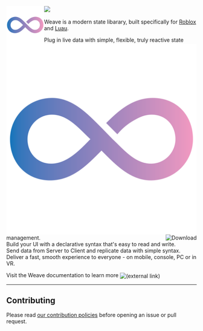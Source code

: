 <img align="left" src="./gh-assets/logo.svg" height="100px" width="100px" alt="Fusion"><a href="https://andrewtdiz.github.io/Weave/"><img align="right" src="./gh-assets/logo.svg" alt="Docs"></a><a href="https://github.com/andrewtdiz/Weave/releases/latest"><img align="right" src="./gh-assets/link-download.svg" alt="Download"></a><img src="./gh-assets/clearfloat.svg">

Weave is a modern state libarary, built specifically for [Roblox](https://developer.roblox.com/) and [Luau](https://luau-lang.org/).

Plug in live data with simple, flexible, truly reactive state management.<br>
Build your UI with a declarative syntax that's easy to read and write.<br>
Send data from Server to Client and replicate data with simple syntax.<br>
Deliver a fast, smooth experience to everyone - on mobile, console, PC or in VR.<br>

Visit the Weave documentation to learn more <img valign="middle" src="./gh-assets/icon-link-extern.svg" alt="(external link)" title="(external link)">

---

## Contributing

Please read [our contribution policies](/CONTRIBUTING.md) before opening an issue or pull request.
